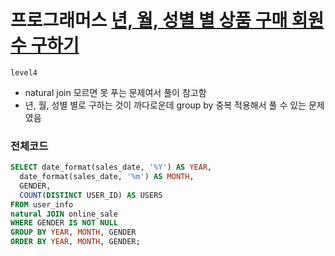 # 프로그래머스 [년, 월, 성별 별 상품 구매 회원 수 구하기](https://school.programmers.co.kr/learn/courses/30/lessons/131532)
`level4`
- natural join 모르면 못 푸는 문제여서 풀이 참고함
- 년, 월, 성별 별로 구하는 것이 까다로운데 group by 중복 적용해서 풀 수 있는 문제였음

### 전체코드
```sql
SELECT date_format(sales_date, '%Y') AS YEAR, 
  date_format(sales_date, '%m') AS MONTH, 
  GENDER, 
  COUNT(DISTINCT USER_ID) AS USERS
FROM user_info
natural JOIN online_sale
WHERE GENDER IS NOT NULL
GROUP BY YEAR, MONTH, GENDER
ORDER BY YEAR, MONTH, GENDER;
```

